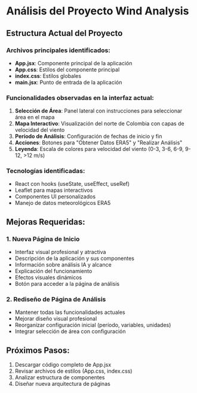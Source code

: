 # Análisis del Proyecto Wind Analysis

## Estructura Actual del Proyecto

### Archivos principales identificados:
- **App.jsx**: Componente principal de la aplicación
- **App.css**: Estilos del componente principal
- **index.css**: Estilos globales
- **main.jsx**: Punto de entrada de la aplicación

### Funcionalidades observadas en la interfaz actual:
1. **Selección de Área**: Panel lateral con instrucciones para seleccionar área en el mapa
2. **Mapa Interactivo**: Visualización del norte de Colombia con capas de velocidad del viento
3. **Período de Análisis**: Configuración de fechas de inicio y fin
4. **Acciones**: Botones para "Obtener Datos ERA5" y "Realizar Análisis"
5. **Leyenda**: Escala de colores para velocidad del viento (0-3, 3-6, 6-9, 9-12, >12 m/s)

### Tecnologías identificadas:
- React con hooks (useState, useEffect, useRef)
- Leaflet para mapas interactivos
- Componentes UI personalizados
- Manejo de datos meteorológicos ERA5

## Mejoras Requeridas:

### 1. Nueva Página de Inicio
- Interfaz visual profesional y atractiva
- Descripción de la aplicación y sus componentes
- Información sobre análisis IA y alcance
- Explicación del funcionamiento
- Efectos visuales dinámicos
- Botón para acceder a la página de análisis

### 2. Rediseño de Página de Análisis
- Mantener todas las funcionalidades actuales
- Mejorar diseño visual profesional
- Reorganizar configuración inicial (período, variables, unidades)
- Integrar selección de área con configuración

## Próximos Pasos:
1. Descargar código completo de App.jsx
2. Revisar archivos de estilos (App.css, index.css)
3. Analizar estructura de componentes
4. Diseñar nueva arquitectura de páginas


